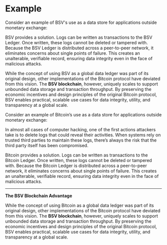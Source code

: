 # Example

Consider an example of BSV's use as a data store for applications outside monetary exchange:

BSV provides a solution. Logs can be written as transactions to the BSV Ledger. Once written, these logs cannot be deleted or tampered with. Because the BSV Ledger is distributed across a peer-to-peer network, it eliminates concerns about single points of failure. This creates an unalterable, verifiable record, ensuring data integrity even in the face of malicious attacks.

While the concept of using BSV as a global data ledger was part of its original design, other implementations of the Bitcoin protocol have deviated from this vision. The **BSV blockchain**, however, uniquely scales to support unbounded data storage and transaction throughput. By preserving the economic incentives and design principles of the original Bitcoin protocol, BSV enables practical, scalable use cases for data integrity, utility, and transparency at a global scale.

Consider an example of Bitcoin’s use as a data store for applications outside monetary exchange:

In almost all cases of computer hacking, one of the first actions attackers take is to delete logs that could reveal their activities. When systems rely on trusted third parties to maintain these logs, there’s always the risk that the third party itself has been compromised.

Bitcoin provides a solution. Logs can be written as transactions to the Bitcoin Ledger. Once written, these logs cannot be deleted or tampered with. Because the Bitcoin Ledger is distributed across a peer-to-peer network, it eliminates concerns about single points of failure. This creates an unalterable, verifiable record, ensuring data integrity even in the face of malicious attacks.

***

**The BSV Blockchain Advantage**

While the concept of using Bitcoin as a global data ledger was part of its original design, other implementations of the Bitcoin protocol have deviated from this vision. The **BSV blockchain**, however, uniquely scales to support unbounded data storage and transaction throughput. By preserving the economic incentives and design principles of the original Bitcoin protocol, BSV enables practical, scalable use cases for data integrity, utility, and transparency at a global scale.
